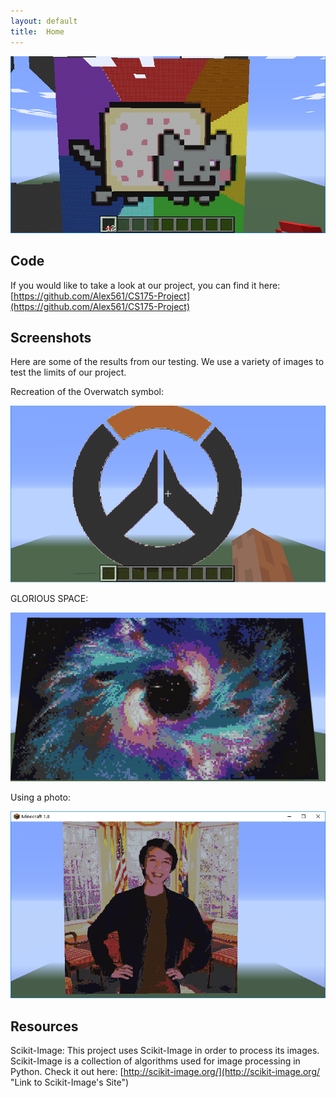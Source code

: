 ```yaml
---
layout: default
title:  Home
---
```


![](image1.png)

## Code
If you would like to take a look at our project, you can find it here:
[https://github.com/Alex561/CS175-Project](https://github.com/Alex561/CS175-Project)

## Screenshots
Here are some of the results from our testing. We use a variety of images to test the limits of our project.

Recreation of the Overwatch symbol:

![](image2.png)

GLORIOUS SPACE:

![](image3.png)

Using a photo:

![](image4.png)



## Resources
Scikit-Image:
This project uses Scikit-Image in order to process its images. Scikit-Image is a collection of algorithms used for image processing in Python. Check it out here:
[http://scikit-image.org/](http://scikit-image.org/ "Link to Scikit-Image's Site")
